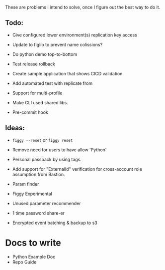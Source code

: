 These are problems I intend to solve, once I figure out the best way to do it.

## Todo:
- Give configured lower environment(s) replication key access
- Update to figlib to prevent name colissions?
- Do python demo top-to-bottom

- Test release rollback
- Create sample application that shows CICD validation.
- Add automated test with replicate from
- Support for multi-profile
- Make CLI used shared libs.
- Pre-commit hook

## Ideas:
- `figgy --reset` or `figgy reset`

- Remove need for users to have allow 'Python'
- Personal passpack by using tags.

- Add support for "ExternalId" verification for cross-account role assumption from Bastion.
- Param finder
- Figgy Experimental
- Unused parameter recommender
- 1 time password share-er
- Encrypted event batching & backup to s3

# Docs to write

- Python Example Doc
- Repo Guide
